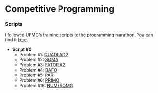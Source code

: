 Competitive Programming
==============

### Scripts

I followed UFMG's training scripts to the programming marathon. You can find it [here](http://wiki.maratona.dcc.ufmg.br/index.php/Roteiros).

* __Script #0__
  * Problem #1: [QUADRAD2](https://github.com/thiagomartinsbh/competitive/tree/master/SPOJ-BR/QUADRAD2)
  * Problem #2: [SOMA](https://github.com/thiagomartinsbh/competitive/tree/master/SPOJ-BR/SOMA)
  * Problem #3: [FATORIA2](https://github.com/thiagomartinsbh/competitive/tree/master/SPOJ-BR/FATORIA2)
  * Problem #4: [BAFO](https://github.com/thiagomartinsbh/competitive/tree/master/SPOJ-BR/BAFO)
  * Problem #5: [PAR](https://github.com/thiagomartinsbh/competitive/tree/master/SPOJ-BR/PAR)
  * Problem #6: [PRIMO](https://github.com/thiagomartinsbh/competitive/tree/master/SPOJ-BR/PRIMO)
  * Problem #16: [NUMEROMG](https://github.com/thiagomartinsbh/competitive/tree/master/SPOJ-BR/NUMEROMG)
